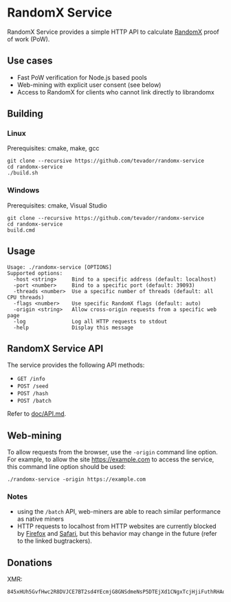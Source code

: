 # RandomX Service

RandomX Service provides a simple HTTP API to calculate [RandomX](https://github.com/tevador/RandomX) proof of work (PoW).

## Use cases

* Fast PoW verification for Node.js based pools
* Web-mining with explicit user consent (see below)
* Access to RandomX for clients who cannot link directly to librandomx

## Building

### Linux
Prerequisites: cmake, make, gcc
```
git clone --recursive https://github.com/tevador/randomx-service
cd randomx-service
./build.sh
```

### Windows
Prerequisites: cmake, Visual Studio
```
git clone --recursive https://github.com/tevador/randomx-service
cd randomx-service
build.cmd
```

## Usage

```
Usage: ./randomx-service [OPTIONS]
Supported options:
  -host <string>     Bind to a specific address (default: localhost)
  -port <number>     Bind to a specific port (default: 39093)
  -threads <number>  Use a specific number of threads (default: all CPU threads)
  -flags <number>    Use specific RandomX flags (default: auto)
  -origin <string>   Allow cross-origin requests from a specific web page
  -log               Log all HTTP requests to stdout
  -help              Display this message
```

## RandomX Service API

The service provides the following API methods:

* `GET /info`
* `POST /seed`
* `POST /hash`
* `POST /batch`

Refer to [doc/API.md](doc/API.md).

## Web-mining

To allow requests from the browser, use the `-origin` command line option. For example, to allow the site https://example.com to access the service, this command line option should be used:

```
./randomx-service -origin https://example.com
```

### Notes
* using the `/batch` API, web-miners are able to reach similar performance as native miners
* HTTP requests to localhost from HTTP websites are currently blocked by [Firefox](https://bugzilla.mozilla.org/show_bug.cgi?id=1488740) and [Safari](https://bugs.webkit.org/show_bug.cgi?id=171934), but this behavior may change in the future (refer to the linked bugtrackers).

## Donations

XMR:
```
845xHUh5GvfHwc2R8DVJCE7BT2sd4YEcmjG8GNSdmeNsP5DTEjXd1CNgxTcjHjiFuthRHAoVEJjM7GyKzQKLJtbd56xbh7V
```
